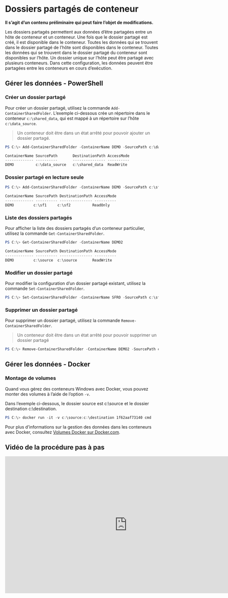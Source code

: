 



# Dossiers partagés de conteneur

**Il s’agit d’un contenu préliminaire qui peut faire l’objet de modifications.**

Les dossiers partagés permettent aux données d’être partagées entre un hôte de conteneur et un conteneur. Une fois que le dossier partagé est créé, il est disponible dans le conteneur. Toutes les données qui se trouvent dans le dossier partagé de l’hôte sont disponibles dans le conteneur. Toutes les données qui se trouvent dans le dossier partagé du conteneur sont disponibles sur l’hôte. Un dossier unique sur l’hôte peut être partagé avec plusieurs conteneurs. Dans cette configuration, les données peuvent être partagées entre les conteneurs en cours d’exécution.

## Gérer les données - PowerShell

### Créer un dossier partagé

Pour créer un dossier partagé, utilisez la commande `Add-ContainerSharedFolder`. L’exemple ci-dessous crée un répertoire dans le conteneur `c:\shared_data`, qui est mappé à un répertoire sur l’hôte `c:\data_source`.

> Un conteneur doit être dans un état arrêté pour pouvoir ajouter un dossier partagé.

```powershell
PS C:\> Add-ContainerSharedFolder -ContainerName DEMO -SourcePath c:\data_source -DestinationPath c:\shared_data

ContainerName SourcePath       DestinationPath AccessMode
------------- ----------       --------------- ----------
DEMO          c:\data_source   c:\shared_data  ReadWrite
```

### Dossier partagé en lecture seule

```powershell
PS C:\> Add-ContainerSharedFolder -ContainerName DEMO -SourcePath c:\sf1 -DestinationPath c:\sf2 -AccessMode ReadOnly

ContainerName SourcePath DestinationPath AccessMode
------------- ---------- --------------- ----------
DEMO         c:\sf1     c:\sf2          ReadOnly
```

### Liste des dossiers partagés

Pour afficher la liste des dossiers partagés d’un conteneur particulier, utilisez la commande `Get-ContainerSharedFolder`.

```powershell
PS C:\> Get-ContainerSharedFolder -ContainerName DEMO2

ContainerName SourcePath DestinationPath AccessMode
------------- ---------- --------------- ----------
DEMO         c:\source  c:\source       ReadWrite
```

### Modifier un dossier partagé

Pour modifier la configuration d’un dossier partagé existant, utilisez la commande `Set-ContainerSharedFolder`.

```powershell
PS C:\> Set-ContainerSharedFolder -ContainerName SFRO -SourcePath c:\sf1 -DestinationPath c:\sf1
```

### Supprimer un dossier partagé

Pour supprimer un dossier partagé, utilisez la commande `Remove-ContainerSharedFolder`.

> Un conteneur doit être dans un état arrêté pour pouvoir supprimer un dossier partagé

```powershell
PS C:\> Remove-ContainerSharedFolder -ContainerName DEMO2 -SourcePath c:\source -DestinationPath c:\source
```
## Gérer les données - Docker

### Montage de volumes

Quand vous gérez des conteneurs Windows avec Docker, vous pouvez monter des volumes à l’aide de l’option `-v`.

Dans l’exemple ci-dessous, le dossier source est c:\source et le dossier destination c:\destination.

```powershell
PS C:\> docker run -it -v c:\source:c:\destination 1f62aaf73140 cmd
```

Pour plus d’informations sur la gestion des données dans les conteneurs avec Docker, consultez [Volumes Docker sur Docker.com](https://docs.docker.com/userguide/dockervolumes/).

## Vidéo de la procédure pas à pas

<iframe src="https://channel9.msdn.com/Blogs/containers/Container-Fundamentals--Part-3-Shared-Folders/player#ccLang=fr" width="800" height="450"  allowFullScreen="true" frameBorder="0" scrolling="no"></iframe>



<!--HONumber=Feb16_HO3-->
